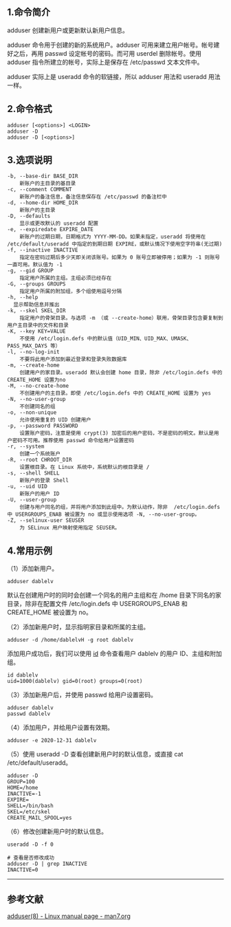 ## 1.命令简介
adduser 创建新用户或更新默认新用户信息。

adduser 命令用于创建的新的系统用户。adduser 可用来建立用户帐号。帐号建好之后，再用 passwd 设定帐号的密码。而可用 userdel 删除帐号。使用 adduser 指令所建立的帐号，实际上是保存在 /etc/passwd 文本文件中。

adduser 实际上是 useradd 命令的软链接，所以 adduser 用法和 useradd 用法一样。
## 2.命令格式
```shell
adduser [<options>] <LOGIN>
adduser -D
adduser -D [<options>]
```
## 3.选项说明
```
-b, --base-dir BASE_DIR
	新账户的主目录的基目录
-c, --comment COMMENT
	新账户的备注信息，备注信息保存在 /etc/passwd 的备注栏中
-d, --home-dir HOME_DIR
	新账户的主目录
-D, --defaults
	显示或更改默认的 useradd 配置
-e, --expiredate EXPIRE_DATE
	新账户的过期日期，日期格式为 YYYY-MM-DD。如果未指定，useradd 将使用在 /etc/default/useradd 中指定的到期日期 EXPIRE，或默认情况下使用空字符串(无过期)
-f, --inactive INACTIVE
	指定在密码过期后多少天即关闭该账号。如果为 0 账号立即被停用；如果为 -1 则账号一直可用。默认值为 -1
-g, --gid GROUP
	指定用户所属的主组。主组必须已经存在
-G, --groups GROUPS
	指定用户所属的附加组，多个组使用逗号分隔
-h, --help
  显示帮助信息并推出
-k, --skel SKEL_DIR
	指定用户的骨架目录。与选项 -m （或 --create-home）联用，骨架目录包含要复制到用户主目录中的文件和目录
-K, --key KEY=VALUE
	不使用 /etc/login.defs 中的默认值（UID_MIN、UID_MAX、UMASK、PASS_MAX_DAYS 等）
-l, --no-log-init
	不要将此用户添加到最近登录和登录失败数据库
-m, --create-home
	创建用户的家目录。useradd 默认会创建 home 目录，除非 /etc/login.defs 中的 CREATE_HOME 设置为no
-M, --no-create-home
	不创建用户的主目录。即使 /etc/login.defs 中的 CREATE_HOME 设置为 yes
-N, --no-user-group
	不创建同名的组
-o, --non-unique
 	允许使用重复的 UID 创建用户
-p, --password PASSWORD 
 	设置账户密码，注意是使用 crypt(3) 加密后的用户密码，不是密码的明文。默认是用户密码不可用。推荐使用 passwd 命令给用户设置密码
-r, --system
  	创建一个系统账户
-R, --root CHROOT_DIR
	设置根目录。在 Linux 系统中，系统默认的根目录是 /
-s, --shell SHELL 
	新账户的登录 Shell
-u, --uid UID
	新账户的用户 ID
-U, --user-group
	创建与用户同名的组，并将用户添加到此组中。为默认动作，除非  /etc/login.defs 中 USERGROUPS_ENAB 被设置为 no 或显示使用选项 -N, --no-user-group。
-Z, --selinux-user SEUSER
	为 SELinux 用户映射使用指定 SEUSER。
```
## 4.常用示例
（1）添加新用户。
```shell
adduser dablelv
```
默认在创建用户时的同时会创建一个同名的用户主组和在 /home 目录下同名的家目录，除非在配置文件 /etc/login.defs 中 USERGROUPS_ENAB 和 CREATE_HOME 被设置为 no。

（2）添加新用户时，显示指明家目录和所属的主组。
```shell
adduser -d /home/dablelvH -g root dablelv
```
添加用户成功后，我们可以使用 [id](https://dablelv.blog.csdn.net/article/details/102845312) 命令查看用户 dablelv 的用户 ID、主组和附加组。
```shell
id dablelv
uid=1000(dablelv) gid=0(root) groups=0(root)
```

（3）添加新用户后，并使用 passwd 给用户设置密码。
```shell
adduser dablelv
passwd dablelv
```

（4）添加用户，并给用户设置有效期。
```shell
adduser -e 2020-12-31 dablelv
```
（5）使用 useradd -D 查看创建新用户时的默认信息，或直接 cat /etc/default/useradd。
```shell
adduser -D
GROUP=100
HOME=/home
INACTIVE=-1
EXPIRE=
SHELL=/bin/bash
SKEL=/etc/skel
CREATE_MAIL_SPOOL=yes
```
（6）修改创建新用户时的默认信息。
```shell
useradd -D -f 0

# 查看是否修改成功
adduser -D | grep INACTIVE
INACTIVE=0
```

---
## 参考文献
[adduser(8) - Linux manual page - man7.org](https://man7.org/linux/man-pages/man8/useradd.8.html)
